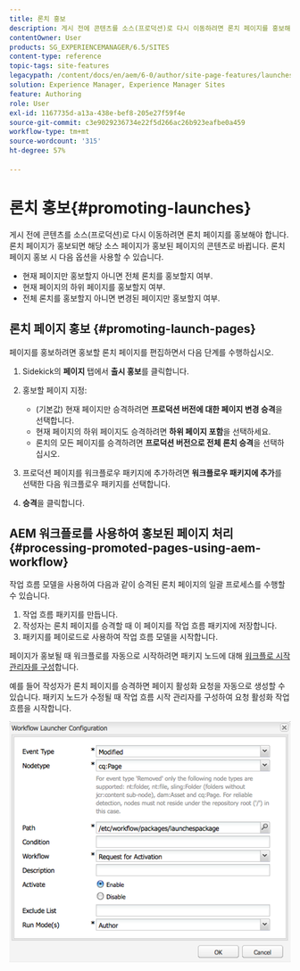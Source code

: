```yaml
---
title: 론치 홍보
description: 게시 전에 콘텐츠를 소스(프로덕션)로 다시 이동하려면 론치 페이지를 홍보해야 합니다. 론치 페이지가 홍보되면 소스 페이지의 해당 페이지가 홍보된 페이지의 콘텐츠로 바뀝니다.
contentOwner: User
products: SG_EXPERIENCEMANAGER/6.5/SITES
content-type: reference
topic-tags: site-features
legacypath: /content/docs/en/aem/6-0/author/site-page-features/launches
solution: Experience Manager, Experience Manager Sites
feature: Authoring
role: User
exl-id: 1167735d-a13a-438e-bef8-205e27f59f4e
source-git-commit: c3e9029236734e22f5d266ac26b923eafbe0a459
workflow-type: tm+mt
source-wordcount: '315'
ht-degree: 57%

---
```


# 론치 홍보{#promoting-launches}

게시 전에 콘텐츠를 소스(프로덕션)로 다시 이동하려면 론치 페이지를 홍보해야 합니다. 론치 페이지가 홍보되면 해당 소스 페이지가 홍보된 페이지의 콘텐츠로 바뀝니다. 론치 페이지 홍보 시 다음 옵션을 사용할 수 있습니다.

* 현재 페이지만 홍보할지 아니면 전체 론치를 홍보할지 여부.
* 현재 페이지의 하위 페이지를 홍보할지 여부.
* 전체 론치를 홍보할지 아니면 변경된 페이지만 홍보할지 여부.

## 론치 페이지 홍보 {#promoting-launch-pages}

페이지를 홍보하려면 홍보할 론치 페이지를 편집하면서 다음 단계를 수행하십시오.

1. Sidekick의 **페이지** 탭에서 **출시 홍보**&#x200B;를 클릭합니다.
1. 홍보할 페이지 지정:

   * (기본값) 현재 페이지만 승격하려면 **프로덕션 버전에 대한 페이지 변경 승격**&#x200B;을 선택합니다.
   * 현재 페이지의 하위 페이지도 승격하려면 **하위 페이지 포함**&#x200B;을 선택하세요.
   * 론치의 모든 페이지를 승격하려면 **프로덕션 버전으로 전체 론치 승격**&#x200B;을 선택하십시오.

1. 프로덕션 페이지를 워크플로우 패키지에 추가하려면 **워크플로우 패키지에 추가**&#x200B;를 선택한 다음 워크플로우 패키지를 선택합니다.
1. **승격**&#x200B;을 클릭합니다.

## AEM 워크플로를 사용하여 홍보된 페이지 처리 {#processing-promoted-pages-using-aem-workflow}

작업 흐름 모델을 사용하여 다음과 같이 승격된 론치 페이지의 일괄 프로세스를 수행할 수 있습니다.

1. 작업 흐름 패키지를 만듭니다.
1. 작성자는 론치 페이지를 승격할 때 이 페이지를 작업 흐름 패키지에 저장합니다.
1. 패키지를 페이로드로 사용하여 작업 흐름 모델을 시작합니다.

페이지가 홍보될 때 워크플로를 자동으로 시작하려면 패키지 노드에 대해 [워크플로 시작 관리자를 구성](/help/sites-administering/workflows-starting.md#workflows-launchers)합니다.

예를 들어 작성자가 론치 페이지를 승격하면 페이지 활성화 요청을 자동으로 생성할 수 있습니다. 패키지 노드가 수정될 때 작업 흐름 시작 관리자를 구성하여 요청 활성화 작업 흐름을 시작합니다.

![chlimage_1-136](assets/chlimage_1-136.png)

